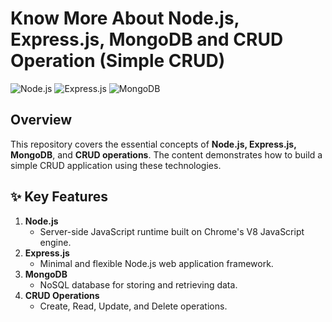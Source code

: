 # Know More About Node.js, Express.js, MongoDB and CRUD Operation (Simple CRUD)

![Node.js](https://img.shields.io/badge/Node.js-22.x-brightgreen)
![Express.js](https://img.shields.io/badge/Express.js-4.x-blue)
![MongoDB](https://img.shields.io/badge/MongoDB-6.x-green)

## Overview

This repository covers the essential concepts of **Node.js, Express.js, MongoDB**, and **CRUD operations**. The content demonstrates how to build a simple CRUD application using these technologies.

## ✨ Key Features

1. **Node.js**
   - Server-side JavaScript runtime built on Chrome's V8 JavaScript engine.
2. **Express.js**
   - Minimal and flexible Node.js web application framework.
3. **MongoDB**
   - NoSQL database for storing and retrieving data.
4. **CRUD Operations**
   - Create, Read, Update, and Delete operations.
